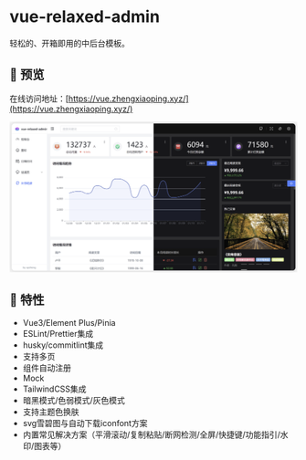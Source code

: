 # vue-relaxed-admin

轻松的、开箱即用的中后台模板。


## 🍧 预览

在线访问地址：[https://vue.zhengxiaoping.xyz/](https://vue.zhengxiaoping.xyz/)

![](./images/preview.png)

## 🚀 特性

- Vue3/Element Plus/Pinia
- ESLint/Prettier集成
- husky/commitlint集成
- 支持多页
- 组件自动注册
- Mock
- TailwindCSS集成
- 暗黑模式/色弱模式/灰色模式
- 支持主题色换肤
- svg雪碧图与自动下载iconfont方案
- 内置常见解决方案（平滑滚动/复制粘贴/断网检测/全屏/快捷键/功能指引/水印/图表等）
